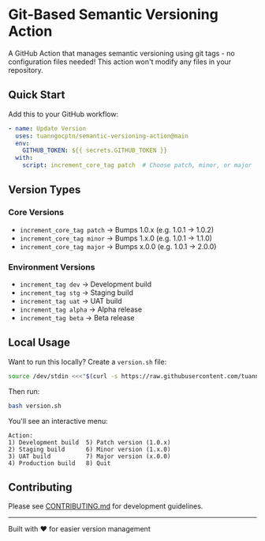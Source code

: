 # Git-Based Semantic Versioning Action

A GitHub Action that manages semantic versioning using git tags - no configuration files needed! This action won't modify any files in your repository.

## Quick Start

Add this to your GitHub workflow:

```yaml
- name: Update Version
  uses: tuanngocptn/semantic-versioning-action@main
  env:
    GITHUB_TOKEN: ${{ secrets.GITHUB_TOKEN }}
  with:
    script: increment_core_tag patch  # Choose patch, minor, or major
```

## Version Types

### Core Versions
- `increment_core_tag patch` → Bumps 1.0.x (e.g. 1.0.1 -> 1.0.2)
- `increment_core_tag minor` → Bumps 1.x.0 (e.g. 1.0.1 -> 1.1.0)
- `increment_core_tag major` → Bumps x.0.0 (e.g. 1.0.1 -> 2.0.0)

### Environment Versions
- `increment_tag dev`   → Development build
- `increment_tag stg`   → Staging build
- `increment_tag uat`   → UAT build
- `increment_tag alpha` → Alpha release
- `increment_tag beta`  → Beta release

## Local Usage

Want to run this locally? Create a `version.sh` file:

```bash
source /dev/stdin <<<"$(curl -s https://raw.githubusercontent.com/tuanngocptn/semantic-versioning-action/main/index.sh)" && get_stage_prompt
```

Then run:
```bash
bash version.sh
```

You'll see an interactive menu:
```
Action:
1) Development build  5) Patch version (1.0.x)
2) Staging build      6) Minor version (1.x.0)
3) UAT build          7) Major version (x.0.0)
4) Production build   8) Quit
```

## Contributing

Please see [CONTRIBUTING.md](CONTRIBUTING.md) for development guidelines.

---
Built with ❤️ for easier version management

